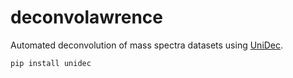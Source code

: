 # deconvolawrence
Automated deconvolution of mass spectra datasets using [UniDec](https://github.com/michaelmarty/UniDec).

`pip install unidec`
